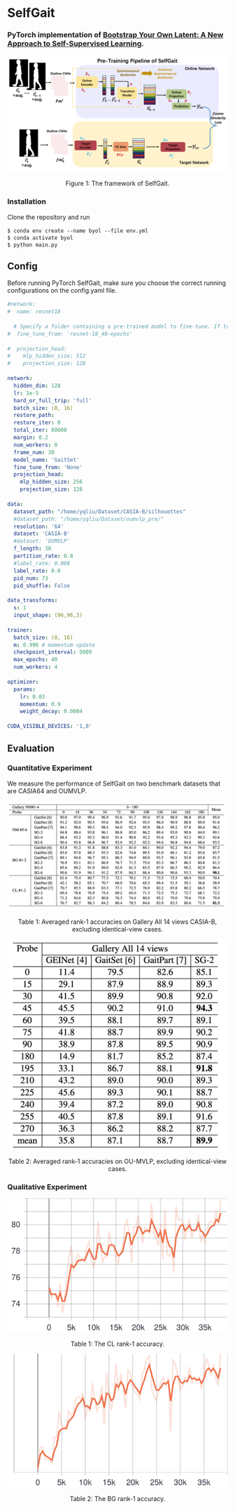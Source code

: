 # SelfGait
### PyTorch implementation of [Bootstrap Your Own Latent: A New Approach to Self-Supervised Learning](https://arxiv.org/abs/2006.07733).

<div align="center">
  <img src="https://github.com/EchoItLiu/SelfGait/blob/main/exp/SelfGait_framework.png">
</div>
<p align="center">
  Figure 1: The framework of SelfGait.
</p>

### Installation

Clone the repository and run
```
$ conda env create --name byol --file env.yml
$ conda activate byol
$ python main.py
```

## Config

Before running PyTorch SelfGait, make sure you choose the correct running configurations on the config.yaml file.

```yaml
#network:
#  name: resnet18

  # Specify a folder containing a pre-trained model to fine-tune. If training from scratch, pass None.
#  fine_tune_from: 'resnet-18_40-epochs'

#  projection_head:
#    mlp_hidden_size: 512
#    projection_size: 128

network:
  hidden_dim: 128
  lr: 1e-5
  hard_or_full_trip: 'full'
  batch_size: (8, 16)
  restore_path:
  restore_iter: 0
  total_iter: 80000
  margin: 0.2
  num_workers: 0
  frame_num: 30
  model_name: 'GaitSet'
  fine_tune_from: 'None'
  projection_head:
    mlp_hidden_size: 256
    projection_size: 128

data:
  dataset_path: "/home/yqliu/Dataset/CASIA-B/silhouettes"
  #dataset_path: "/home/yqliu/Dataset/oumvlp_pre/"
  resolution: '64'
  dataset: 'CASIA-B'
  #dataset: 'OUMVLP'
  f_length: 30
  partition_rate: 0.8
  #label_rate: 0.008
  label_rate: 0.0
  pid_num: 73
  pid_shuffle: False

data_transforms:
  s: 1
  input_shape: (96,96,3)

trainer:
  batch_size: (8, 16)
  m: 0.996 # momentum update
  checkpoint_interval: 5000
  max_epochs: 40
  num_workers: 4

optimizer:
  params:
    lr: 0.03
    momentum: 0.9
    weight_decay: 0.0004
    
CUDA_VISIBLE_DEVICES: '1,0'

```

## Evaluation

### Quantitative Experiment
We measure the performance of SelfGait on two benchmark datasets that are CASIA64 and OUMVLP.

<div align="center">
  <img src="https://github.com/EchoItLiu/SelfGait/blob/main/exp/CASIA64_Tab.jpg">
</div>
<p align="center">
  Table 1: Averaged rank-1 accuracies on Gallery All 14 views CASIA-B, excluding identical-view cases.
</p>


<div align="center">
  <img src="https://github.com/EchoItLiu/SelfGait/blob/main/exp/OUMVLP_Tab.png">
</div>
<p align="center">
  Table 2: Averaged rank-1 accuracies on OU-MVLP, excluding identical-view cases.
</p>

### Qualitative Experiment

<div align="center">
  <img src="https://github.com/EchoItLiu/SelfGait/blob/main/exp/EX_CL.svg">
</div>
<p align="center">
  Table 1: The CL rank-1 accuracy.
</p>


<div align="center">
  <img src="https://github.com/EchoItLiu/SelfGait/blob/main/exp/EX_BG.svg">
</div>
<p align="center">
  Table 2: The BG rank-1 accuracy.
</p>


